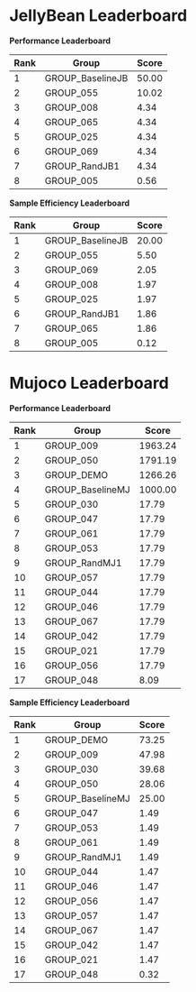 # JellyBean Leaderboard

**Performance Leaderboard**

|Rank      |Group     |Score     |
|----------|----------|----------|
|1      |GROUP_BaselineJB     |50.00     |
|2      |GROUP_055     |10.02     |
|3      |GROUP_008     |4.34     |
|4      |GROUP_065     |4.34     |
|5      |GROUP_025     |4.34     |
|6      |GROUP_069     |4.34     |
|7      |GROUP_RandJB1     |4.34     |
|8      |GROUP_005     |0.56     |


**Sample Efficiency Leaderboard**

|Rank      |Group     |Score     |
|----------|----------|----------|
|1      |GROUP_BaselineJB     |20.00     |
|2      |GROUP_055     |5.50     |
|3      |GROUP_069     |2.05     |
|4      |GROUP_008     |1.97     |
|5      |GROUP_025     |1.97     |
|6      |GROUP_RandJB1     |1.86     |
|7      |GROUP_065     |1.86     |
|8      |GROUP_005     |0.12     |


# Mujoco Leaderboard

**Performance Leaderboard**

|Rank      |Group     |Score     |
|----------|----------|----------|
|1      |GROUP_009     |1963.24     |
|2      |GROUP_050     |1791.19     |
|3      |GROUP_DEMO     |1266.26     |
|4      |GROUP_BaselineMJ     |1000.00     |
|5      |GROUP_030     |17.79     |
|6      |GROUP_047     |17.79     |
|7      |GROUP_061     |17.79     |
|8      |GROUP_053     |17.79     |
|9      |GROUP_RandMJ1     |17.79     |
|10      |GROUP_057     |17.79     |
|11      |GROUP_044     |17.79     |
|12      |GROUP_046     |17.79     |
|13      |GROUP_067     |17.79     |
|14      |GROUP_042     |17.79     |
|15      |GROUP_021     |17.79     |
|16      |GROUP_056     |17.79     |
|17      |GROUP_048     |8.09     |


**Sample Efficiency Leaderboard**

|Rank      |Group     |Score     |
|----------|----------|----------|
|1      |GROUP_DEMO     |73.25     |
|2      |GROUP_009     |47.98     |
|3      |GROUP_030     |39.68     |
|4      |GROUP_050     |28.06     |
|5      |GROUP_BaselineMJ     |25.00     |
|6      |GROUP_047     |1.49     |
|7      |GROUP_053     |1.49     |
|8      |GROUP_061     |1.49     |
|9      |GROUP_RandMJ1     |1.49     |
|10      |GROUP_044     |1.47     |
|11      |GROUP_046     |1.47     |
|12      |GROUP_056     |1.47     |
|13      |GROUP_057     |1.47     |
|14      |GROUP_067     |1.47     |
|15      |GROUP_042     |1.47     |
|16      |GROUP_021     |1.47     |
|17      |GROUP_048     |0.32     |


